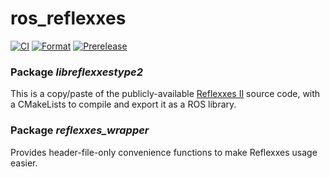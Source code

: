 # ros_reflexxes

[![CI](https://github.com/PickNikRobotics/ros_reflexxes/actions/workflows/ci.yaml/badge.svg?branch=melodic)](https://github.com/PickNikRobotics/ros_reflexxes/actions/workflows/ci.yaml?query=branch%3Amelodic++)
[![Format](https://github.com/PickNikRobotics/ros_reflexxes/actions/workflows/format.yaml/badge.svg?branch=melodic)](https://github.com/PickNikRobotics/ros_reflexxes/actions/workflows/format.yaml?query=branch%3Amelodic)
[![Prerelease](https://github.com/PickNikRobotics/ros_reflexxes/actions/workflows/prerelease.yaml/badge.svg?branch=melodic)](https://github.com/PickNikRobotics/ros_reflexxes/actions/workflows/prerelease.yaml?query=branch%3Amelodic)

### Package *libreflexxestype2*

This is a copy/paste of the publicly-available [Reflexxes II](http://www.reflexxes.ws/products/overview-and-download.html) source code, with a CMakeLists to compile and export it as a ROS library.

### Package *reflexxes_wrapper*

Provides header-file-only convenience functions to make Reflexxes usage easier.
